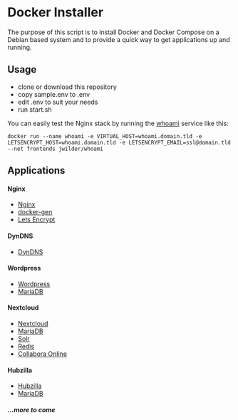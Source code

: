 # Docker Installer
The purpose of this script is to install Docker and Docker Compose on a Debian based system and to provide a quick way to get applications up and running.

## Usage

- clone or download this repository
- copy sample.env to .env
- edit .env to suit your needs
- run start.sh

You can easily test the Nginx stack by running the [whoami](https://github.com/jwilder/whoami) service like this:
```
docker run --name whoami -e VIRTUAL_HOST=whoami.domain.tld -e LETSENCRYPT_HOST=whoami.domain.tld -e LETSENCRYPT_EMAIL=ssl@domain.tld --net frontends jwilder/whoami
```

## Applications

#### Nginx
- [Nginx](https://hub.docker.com/_/nginx/)
- [docker-gen](https://hub.docker.com/r/jwilder/docker-gen/)
- [Lets Encrypt](https://hub.docker.com/r/jrcs/letsencrypt-nginx-proxy-companion/)

#### DynDNS
- [DynDNS](https://hub.docker.com/r/davd/docker-ddns/)

#### Wordpress
- [Wordpress](https://hub.docker.com/_/wordpress/)
- [MariaDB](https://hub.docker.com/r/webhippie/mariadb/)

#### Nextcloud
- [Nextcloud](https://hub.docker.com/r/wonderfall/nextcloud/)
- [MariaDB](https://hub.docker.com/r/webhippie/mariadb/)
- [Solr](https://hub.docker.com/_/solr/)
- [Redis](https://hub.docker.com/_/redis/)
- [Collabora Online](https://hub.docker.com/r/collabora/code/)

#### Hubzilla
- [Hubzilla](https://hub.docker.com/r/silviof/hubzilla-docker/)
- [MariaDB](https://hub.docker.com/r/webhippie/mariadb/)

##### ...more to come
